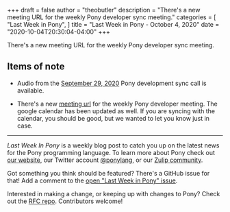 +++
draft = false
author = "theobutler"
description = "There's a new meeting URL for the weekly Pony developer sync meeting."
categories = [
    "Last Week in Pony",
]
title = "Last Week in Pony - October 4, 2020"
date = "2020-10-04T20:30:04-04:00"
+++

There's a new meeting URL for the weekly Pony developer sync meeting.

<!--more-->


## Items of note

- Audio from the [September 29, 2020](https://sync-recordings.ponylang.io/r/2020_09_29.m4a) Pony development sync call is available.

- There's a new [meeting url](https://us02web.zoom.us/j/81413023569?pwd=ODRrQUJKNUFzNDdydzN6WTNpMEtaZz09) for the weekly Pony developer meeting. The google calendar has been updated as well. If you are syncing with the calendar, you should be good, but we wanted to let you know just in case.

___

_Last Week In Pony_ is a weekly blog post to catch you up on the latest news for the Pony programming language. To learn more about Pony check out [our website](https://ponylang.io), our Twitter account [@ponylang](https://twitter.com/ponylang), or our [Zulip community](https://ponylang.zulipchat.com).

Got something you think should be featured? There's a GitHub issue for that! Add a comment to the [open "Last Week in Pony" issue](https://github.com/ponylang/ponylang.github.io/issues?q=is%3Aissue+is%3Aopen+label%3Alast-week-in-pony).

Interested in making a change, or keeping up with changes to Pony? Check out the [RFC repo](https://github.com/ponylang/rfcs). Contributors welcome!
